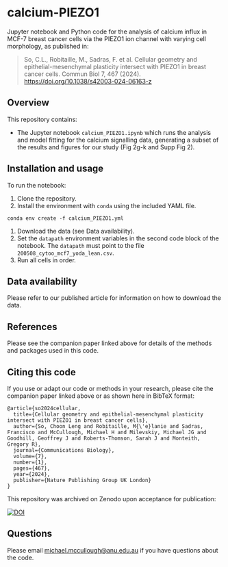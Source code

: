 # calcium-PIEZO1
Jupyter notebook and Python code for the analysis of calcium influx in MCF-7 breast cancer cells via the PIEZO1 ion channel with varying cell morphology, as published in:

> So, C.L., Robitaille, M., Sadras, F. et al. Cellular geometry and epithelial-mesenchymal plasticity intersect with PIEZO1 in breast cancer cells. Commun Biol 7, 467 (2024). https://doi.org/10.1038/s42003-024-06163-z

## Overview
This repository contains:
* The Jupyter notebook `calcium_PIEZO1.ipynb` which runs the analysis and model fitting for the calcium signalling data, generating a subset of the results and  figures for our study (Fig 2g-k and Supp Fig 2).

## Installation and usage
To run the notebook:
1. Clone the repository.
1. Install the environment with `conda` using the included YAML file.
``` 
conda env create -f calcium_PIEZO1.yml
```
1. Download the data (see Data availability).
1. Set the `datapath` environment variables in the second code block of the notebook. The `datapath` must point to the file `200508_cytoo_mcf7_yoda_lean.csv`.
1. Run all cells in order.

## Data availability
Please refer to our published article for information on how to download the data.

## References
Please see the companion paper linked above for details of the methods and packages used in this code.

## Citing this code
If you use or adapt our code or methods in your research, please cite the companion paper linked above or as shown here in BibTeX format:
```
@article{so2024cellular,
  title={Cellular geometry and epithelial-mesenchymal plasticity intersect with PIEZO1 in breast cancer cells},
  author={So, Choon Leng and Robitaille, M{\'e}lanie and Sadras, Francisco and McCullough, Michael H and Milevskiy, Michael JG and Goodhill, Geoffrey J and Roberts-Thomson, Sarah J and Monteith, Gregory R},
  journal={Communications Biology},
  volume={7},
  number={1},
  pages={467},
  year={2024},
  publisher={Nature Publishing Group UK London}
}
```
This repository was archived on Zenodo upon acceptance for publication:

[![DOI](https://zenodo.org/badge/728922855.svg)](https://zenodo.org/doi/10.5281/zenodo.10828299)

## Questions
Please email michael.mccullough@anu.edu.au if you have questions about the code.
